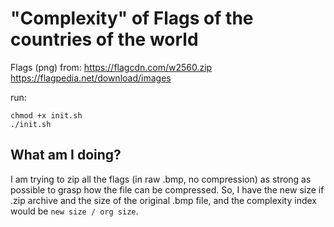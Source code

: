 # "Complexity" of Flags of the countries of the world
Flags (png) from: https://flagcdn.com/w2560.zip
https://flagpedia.net/download/images

run:
```
chmod +x init.sh
./init.sh
```

## What am I doing?
   I am trying to zip all the flags (in raw .bmp, no compression) as strong as possible to grasp how the file can be compressed.
   So, I have the new size if .zip archive and the size of the original .bmp file, and the complexity index would be `new size / org size`.
